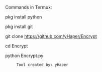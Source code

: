 Commands in Termux:

pkg install python

pkg install git

git clone https://github.com/yHaper/Encrypt

cd Encrypt

python Encrypt.py


         Tool created by: yHaper

